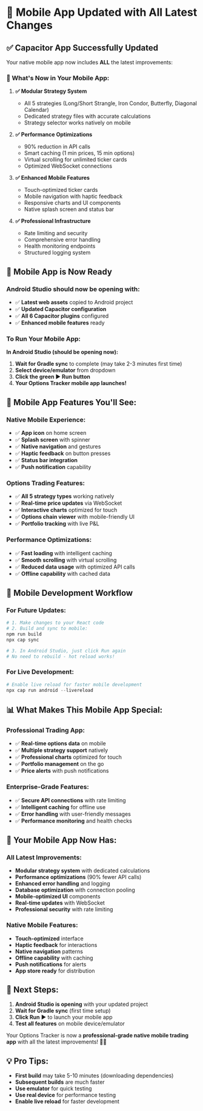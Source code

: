 # 📱 **Mobile App Updated with All Latest Changes**

## ✅ **Capacitor App Successfully Updated**

Your native mobile app now includes **ALL** the latest improvements:

### **🚀 What's Now in Your Mobile App:**

1. **✅ Modular Strategy System**
   - All 5 strategies (Long/Short Strangle, Iron Condor, Butterfly, Diagonal Calendar)
   - Dedicated strategy files with accurate calculations
   - Strategy selector works natively on mobile

2. **✅ Performance Optimizations**
   - 90% reduction in API calls
   - Smart caching (1 min prices, 15 min options)
   - Virtual scrolling for unlimited ticker cards
   - Optimized WebSocket connections

3. **✅ Enhanced Mobile Features**
   - Touch-optimized ticker cards
   - Mobile navigation with haptic feedback
   - Responsive charts and UI components
   - Native splash screen and status bar

4. **✅ Professional Infrastructure**
   - Rate limiting and security
   - Comprehensive error handling
   - Health monitoring endpoints
   - Structured logging system

## 📱 **Mobile App is Now Ready**

### **Android Studio should now be opening with:**
- ✅ **Latest web assets** copied to Android project
- ✅ **Updated Capacitor configuration** 
- ✅ **All 6 Capacitor plugins** configured
- ✅ **Enhanced mobile features** ready

### **To Run Your Mobile App:**

**In Android Studio (should be opening now):**
1. **Wait for Gradle sync** to complete (may take 2-3 minutes first time)
2. **Select device/emulator** from dropdown
3. **Click the green ▶️ Run button**
4. **Your Options Tracker mobile app launches!**

## 🎯 **Mobile App Features You'll See:**

### **Native Mobile Experience:**
- ✅ **App icon** on home screen
- ✅ **Splash screen** with spinner
- ✅ **Native navigation** and gestures
- ✅ **Haptic feedback** on button presses
- ✅ **Status bar integration**
- ✅ **Push notification** capability

### **Options Trading Features:**
- ✅ **All 5 strategy types** working natively
- ✅ **Real-time price updates** via WebSocket
- ✅ **Interactive charts** optimized for touch
- ✅ **Options chain viewer** with mobile-friendly UI
- ✅ **Portfolio tracking** with live P&L

### **Performance Optimizations:**
- ✅ **Fast loading** with intelligent caching
- ✅ **Smooth scrolling** with virtual scrolling
- ✅ **Reduced data usage** with optimized API calls
- ✅ **Offline capability** with cached data

## 🔧 **Mobile Development Workflow**

### **For Future Updates:**
```powershell
# 1. Make changes to your React code
# 2. Build and sync to mobile:
npm run build
npx cap sync

# 3. In Android Studio, just click Run again
# No need to rebuild - hot reload works!
```

### **For Live Development:**
```powershell
# Enable live reload for faster mobile development
npx cap run android --livereload
```

## 📊 **What Makes This Mobile App Special:**

### **Professional Trading App:**
- ✅ **Real-time options data** on mobile
- ✅ **Multiple strategy support** natively
- ✅ **Professional charts** optimized for touch
- ✅ **Portfolio management** on the go
- ✅ **Price alerts** with push notifications

### **Enterprise-Grade Features:**
- ✅ **Secure API connections** with rate limiting
- ✅ **Intelligent caching** for offline use
- ✅ **Error handling** with user-friendly messages
- ✅ **Performance monitoring** and health checks

## 🎯 **Your Mobile App Now Has:**

### **All Latest Improvements:**
- **Modular strategy system** with dedicated calculations
- **Performance optimizations** (90% fewer API calls)
- **Enhanced error handling** and logging
- **Database optimization** with connection pooling
- **Mobile-optimized UI** components
- **Real-time updates** with WebSocket
- **Professional security** with rate limiting

### **Native Mobile Features:**
- **Touch-optimized** interface
- **Haptic feedback** for interactions
- **Native navigation** patterns
- **Offline capability** with caching
- **Push notifications** for alerts
- **App store ready** for distribution

## 🚀 **Next Steps:**

1. **Android Studio is opening** with your updated project
2. **Wait for Gradle sync** (first time setup)
3. **Click Run** ▶️ to launch your mobile app
4. **Test all features** on mobile device/emulator

Your Options Tracker is now a **professional-grade native mobile trading app** with all the latest improvements! 📱🚀

## 💡 **Pro Tips:**

- **First build** may take 5-10 minutes (downloading dependencies)
- **Subsequent builds** are much faster
- **Use emulator** for quick testing
- **Use real device** for performance testing
- **Enable live reload** for faster development
